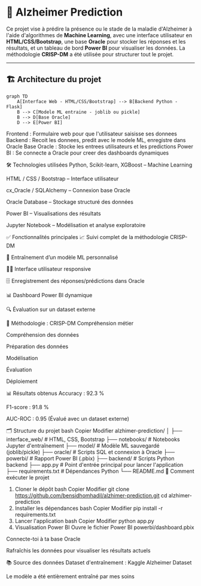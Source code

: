 # 🧠 Alzheimer Prediction

Ce projet vise à prédire la présence ou le stade de la maladie d'Alzheimer à l'aide d'algorithmes de **Machine Learning**, avec une interface utilisateur en **HTML/CSS/Bootstrap**, une base **Oracle** pour stocker les réponses et les résultats, et un tableau de bord **Power BI** pour visualiser les données. La méthodologie **CRISP-DM** a été utilisée pour structurer tout le projet.

---

## 🏗️ Architecture du projet

```mermaid
graph TD
    A[Interface Web - HTML/CSS/Bootstrap] --> B[Backend Python - Flask]
    B --> C[Modele ML entraine - joblib ou pickle]
    B --> D[Base Oracle]
    D --> E[Power BI]
 ``` 

Frontend : Formulaire web pour que l'utilisateur saisisse ses donnees
Backend : Recoit les donnees, predit avec le modele ML, enregistre dans Oracle
Base Oracle : Stocke les entrees utilisateurs et les predictions
Power BI : Se connecte a Oracle pour creer des dashboards dynamiques

🛠️ Technologies utilisées
Python, Scikit-learn, XGBoost – Machine Learning

HTML / CSS / Bootstrap – Interface utilisateur

cx_Oracle / SQLAlchemy – Connexion base Oracle

Oracle Database – Stockage structuré des données

Power BI – Visualisations des résultats

Jupyter Notebook – Modélisation et analyse exploratoire

✅ Fonctionnalités principales
📈 Suivi complet de la méthodologie CRISP-DM

🧠 Entraînement d’un modèle ML personnalisé

👨‍⚕️ Interface utilisateur responsive

🗄️ Enregistrement des réponses/prédictions dans Oracle

📊 Dashboard Power BI dynamique

🔍 Évaluation sur un dataset externe

🔄 Méthodologie : CRISP-DM
Compréhension métier

Compréhension des données

Préparation des données

Modélisation

Évaluation

Déploiement

📊 Résultats obtenus
Accuracy : 92.3 %

F1-score : 91.8 %

AUC-ROC : 0.95
(Évalué avec un dataset externe)

🗂️ Structure du projet
bash
Copier
Modifier
alzhimer-prediction/
│
├── interface_web/         # HTML, CSS, Bootstrap
├── notebooks/             # Notebooks Jupyter d'entraînement
├── model/                 # Modèle ML sauvegardé (joblib/pickle)
├── oracle/                # Scripts SQL et connexion à Oracle
├── powerbi/               # Rapport Power BI (.pbix)
├── backend/               # Scripts Python backend
├── app.py                 # Point d'entrée principal pour lancer l'application
├── requirements.txt       # Dépendances Python
└── README.md
🚀 Comment exécuter le projet
1. Cloner le dépôt
bash
Copier
Modifier
git clone https://github.com/bensidhomhadil/alzhimer-prediction.git
cd alzhimer-prediction
2. Installer les dépendances
bash
Copier
Modifier
pip install -r requirements.txt
3. Lancer l'application
bash
Copier
Modifier
python app.py
4. Visualisation Power BI
Ouvre le fichier Power BI powerbi/dashboard.pbix

Connecte-toi à ta base Oracle

Rafraîchis les données pour visualiser les résultats actuels

📚 Source des données
Dataset d'entraînement : Kaggle Alzheimer Dataset

Le modèle a été entièrement entraîné par mes soins
